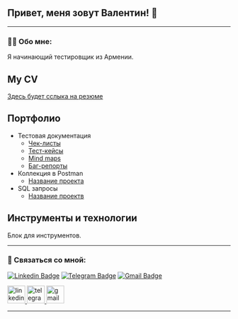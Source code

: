 ## Привет, меня зовут Валентин! 👋

---

### 👨‍💻 Обо мне:

Я начинающий тестировщик из Армении.

## My CV 

[Здесь будет сслыка на резюме](https://ссылочку_сюда)

## Портфолио 
- Тестовая документация
  -  [Чек-листы](https://ссылочку_сюда)
  -  [Тест-кейсы](https://ссылочку_сюда)
  -  [Mind maps](https://ссылочку_сюда)
  -  [Баг-репорты](https://ссылочку_сюда)
- Коллекция в Postman 
  -  [Название проекта](https://ссылочку_сюда)
- SQL запросы 
  -  [Название проектв](https://ссылочку_сюда)
  

## Инструменты и технологии
Блок для инструментов.

---
### 🤝 Связаться со мной:

[![Linkedin Badge](https://img.shields.io/badge/-LinkedIn-0e76a8?style=flat-square&logo=Linkedin&logoColor=white)](https://linkedin.com/in/ChizhV)
[![Telegram Badge](https://img.shields.io/badge/-Telegram-0088cc?style=flat-square&logo=Telegram&logoColor=white)](https://t.me/tuanortsa)
[![Gmail Badge](https://img.shields.io/badge/-Gmail-red?style=flat&logo=Gmail&logoColor=white)](mailto:chizhvalentine@gmail.com)

  <div id="badges">
    <a href="https://www.linkedin.com/in/ChizhV/" target="_blank">
      <img src="https://cdn-icons-png.flaticon.com/512/2504/2504799.png" width="40" height="40" alt="linkedin" />
    </a>
    <a href="https://t.me/tuanortsa" target="_blank">
      <img src="https://cdn-icons-png.flaticon.com/512/2111/2111646.png" width="40" height="40" alt="telegram" />
    </a>
    <a href="mailto:chizhvalentine@gmail.com" target="_blank">
      <img src="https://cdn4.iconfinder.com/data/icons/logos-brands-in-colors/48/google-gmail-1024.png" width="40" height="40" alt="gmail" />
    </a>
  </div>

---